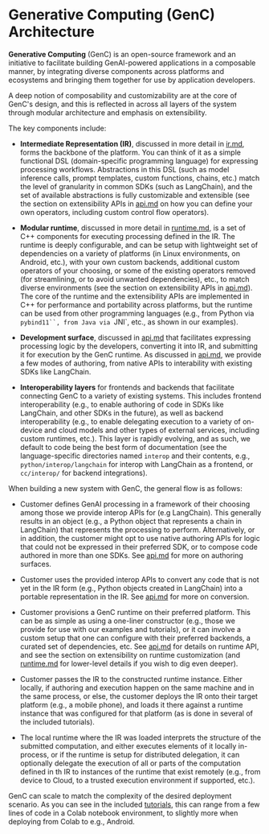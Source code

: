 # Generative Computing (GenC) Architecture

**Generative Computing** (GenC) is an open-source framework and an initiative
to facilitate building GenAI-powered applications in a composable manner, by
integrating diverse components across platforms and ecosystems and bringing them
together for use by application developers.

A deep notion of composability and customizability are at the core of GenC's
design, and this is reflected in across all layers of the system through modular
architecture and emphasis on extensibility.

The key components include:

*   **Intermediate Representation (IR)**, discussed in more detail in
    [ir.md](ir.md), forms the backbone of the platform. You can think of it as
    a simple functional DSL (domain-specific programming language) for
    expressing processing workflows. Abstractions in this DSL (such as model
    inference calls, prompt templates, custom functions, chains, etc.) match
    the level of granularity in common SDKs (such as LangChain), and the set of
    available abstractions is fully customizable and extensible (see the
    section on extensibility APIs in [api.md](api.md) on how you can define your
    own operators, including custom control flow operators).

*   **Modular runtime**, discussed in more detail in [runtime.md](runtime.md),
    is a set of C++ components for executing processing defined in the IR. The
    runtime is deeply configurable, and can be setup with lightweight set of
    dependencies on a variety of platforms (in Linux environments, on Android,
    etc.), with your own custom backends, additional custom operators of your
    choosing, or some of the existing operators removed (for streamlining, or
    to avoid unwanted dependencies), etc., to match diverse environments (see
    the section on extensibility APIs in [api.md](api.md)). The core of the
    runtime and the extensibility APIs are implemented in C++ for performance
    and portability across platforms, but the runtime can be used from other
    programming languages (e.g., from Python via `pybind11``, from Java via
    `JNI`, etc., as shown in our examples).

*   **Development surface**, discussed in [api.md](api.md) that facilitates
    expressing processing logic by the developers, converting it into IR, and
    submitting it for execution by the GenC runtime. As discussed in
    [api.md](api.md), we provide a few modes of authoring, from native APIs to
    interability with existing SDKs like LangChain.

*   **Interoperability layers** for frontends and backends that facilitate
    connecting GenC to a variety of existing systems. This includes frontend
    interoperability (e.g., to enable authoring of code in SDKs like LangChain,
    and other SDKs in the future), as well as backend interoperability (e.g.,
    to enable delegating execution to a variety of on-device and cloud models
    and other types of external services, including custom runtimes, etc.).
    This layer is rapidly evolving, and as such, we default to code being the
    best form of documentation (see the language-specific directories named
    `interop` and their contents, e.g., `python/interop/langchain` for interop
    with LangChain as a frontend, or `cc/interop/` for backend integrations).

When building a new system with GenC, the general flow is as follows:

*   Customer defines GenAI processing in a framework of their choosing among
    those we provide interop APIs for (e.g LangChain). This generally results in
    an object (e.g., a Python object that represents a chain in LangChain) that
    represents the processing to perform. Alternatively, or in addition, the
    customer might opt to use native authoring APIs for logic that could not be
    expressed in their preferred SDK, or to compose code authored in more than
    one SDKs. See [api.md](api.md) for more on authoring surfaces.

*   Customer uses the provided interop APIs to convert any code that is not yet
    in the IR form (e.g., Python objects created in LangChain) into a portable
    representation in the IR. See [api.md](api.md) for more on conversion.

*   Customer provisions a GenC runtime on their preferred platform. This can be
    as simple as using a one-liner constructor (e.g., those we provide for use
    with our examples and tutorials), or it can involve a custom setup that one
    can configure with their preferred backends, a curated set of dependencies,
    etc. See [api.md](api.md) for details on runtime API, and see the section on
    extensibility on runtime customization (and [runtime.md](runtime.md) for
    lower-level details if you wish to dig even deeper).

*   Customer passes the IR to the constructed runtime instance. Either locally,
    if authoring and execution happen on the same machine and in the same
    process, or else, the customer deploys the IR onto their target platform
    (e.g., a mobile phone), and loads it there against a runtime instance that
    was configured for that platform (as is done in several of the included
    tutorials).

*   The local runtime where the IR was loaded interprets the structure of the
    submitted computation, and either executes elements of it locally
    in-process, or if the runtime is setup for distributed delegation, it can
    optionally delegate the execution of all or parts of the computation
    defined in th IR to instances of the runtime that exist remotely (e.g.,
    from device to Cloud, to a trusted execution environment if supported,
    etc.).

GenC can scale to match the complexity of the desired deployment scenario. As
you can see in the included [tutorials](tutorials/), this can range from a few
lines of code in a Colab notebook environment, to slightly more when deploying
from Colab to e.g., Android.
